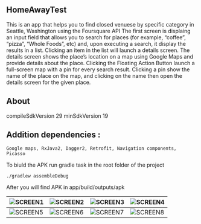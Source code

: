 ## HomeAwayTest

  This is an app that helps you to find closed venuese by specific category in Seattle, Washington using the Foursquare API
  The first screen is displaing an input field that allows you to search for places (for example, “coffee”, “pizza”, “Whole Foods”, etc) and, upon executing a search, it display the results in a list. Clicking an item in the list will launch a details screen. The details screen shows the place’s location on a map using Google Maps and provide details about the place.
   Clicking the Floating Action Button launch a full-screen map with a pin for every search result. Clicking a pin show the name of the place on the map, and clicking on the name then open the details screen for the given place.

## About
compileSdkVersion 29
minSdkVersion 19

## Addition dependencies :
    Google maps, RxJava2, Dagger2, Retrofit, Navigation components, Picasso
    

To biuld the APK run gradle task in the root folder of the project
```
./gradlew assembleDebug
```
After you will find APK in app/build/outputs/apk

| ![SCREEN1](https://github.com/Komachka/HomeAwayTest/blob/feature/add-endpoint-for-detail-screen/screens/photo_2019-10-04_12-02-43%20(2).jpg)   | ![SCREEN2](https://github.com/Komachka/HomeAwayTest/blob/feature/add-endpoint-for-detail-screen/screens/photo_2019-10-04_12-02-43.jpg)  | ![SCREEN3](https://github.com/Komachka/HomeAwayTest/blob/feature/add-endpoint-for-detail-screen/screens/photo_2019-10-04_12-02-44%20(4).jpg)   | ![SCREEN4](https://github.com/Komachka/HomeAwayTest/blob/feature/add-endpoint-for-detail-screen/screens/photo_2019-10-04_12-02-44%20(5).jpg)  |
| ------------- | ------------- | ------------- | ------------- |
| ![SCREEN5](https://github.com/Komachka/HomeAwayTest/blob/feature/add-endpoint-for-detail-screen/screens/photo_2019-10-04_12-02-44%20(6).jpg)  | ![SCREEN6](https://github.com/Komachka/HomeAwayTest/blob/feature/add-endpoint-for-detail-screen/screens/photo_2019-10-04_12-02-45%20(3).jpg)  | ![SCREEN7](https://github.com/Komachka/HomeAwayTest/blob/feature/add-endpoint-for-detail-screen/screens/photo_2019-10-04_12-02-45.jpg) | ![SCREEN8](https://github.com/Komachka/HomeAwayTest/blob/feature/add-endpoint-for-detail-screen/screens/photo_2019-10-04_12-02-44%20(7).jpg)  |

